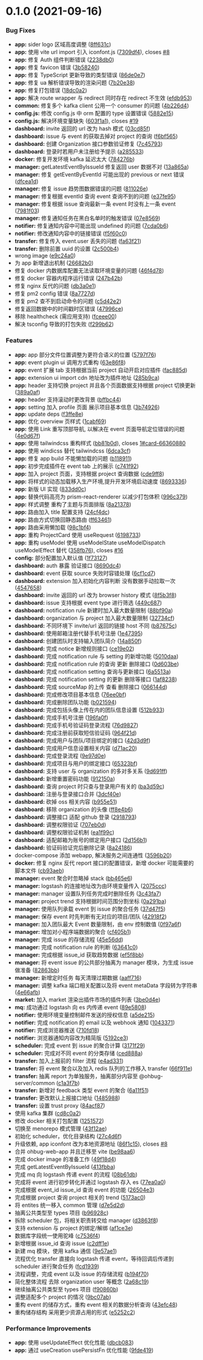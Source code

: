 # 0.1.0 (2021-09-16)

### Bug Fixes

- **app:** sider logo 区域高度调整 ([8ff631c](https://github.com/ohbug-org/ohbug-server/commit/8ff631c002288b8922c5a542e80b71bf5d378876))
- **app:** 使用 vite url import 引入 iconfont.js ([7309df4](https://github.com/ohbug-org/ohbug-server/commit/7309df4ca11f1351b5d788a1be787d0a7e4057be)), closes [#8](https://github.com/ohbug-org/ohbug-server/issues/8)
- **app:** 修复 Auth 组件判断错误 ([2238db0](https://github.com/ohbug-org/ohbug-server/commit/2238db09c25cb75fbcf98f5e13f39fa9e22a8a3b))
- **app:** 修复 favicon 错误 ([3b58240](https://github.com/ohbug-org/ohbug-server/commit/3b58240602a5cdb8c7d1ef0932b45b6a10aba191))
- **app:** 修复 TypeScript 更新导致的类型错误 ([86de0e7](https://github.com/ohbug-org/ohbug-server/commit/86de0e7dd4d668cf0e1f803eaf6bf303edbd5205))
- **app:** 修复 ua 解析错误导致的渲染问题 ([7b20e38](https://github.com/ohbug-org/ohbug-server/commit/7b20e382b9edbb95d2dfb6bf08e4f1eb9bb8e75d))
- **app:** 修复打包错误 ([18dc0a2](https://github.com/ohbug-org/ohbug-server/commit/18dc0a20d73966eb1e97531bc6f25950a6e17726))
- **app:** 解决 route wrapper 与 redirect 同时存在 redirect 不生效 ([efdb953](https://github.com/ohbug-org/ohbug-server/commit/efdb95335c7dc5f5681e4d5e8df9d3ea01183618))
- **common:** 修复多个 kafka client 公用一个 consumer 的问题 ([4b226d4](https://github.com/ohbug-org/ohbug-server/commit/4b226d45a3a9f1f39983ad35ec1427858557c600))
- **config.js:** 修改 config.js 中 orm 配置的 type 设置错误 ([5882e15](https://github.com/ohbug-org/ohbug-server/commit/5882e158e9bf36d200fd22df2a5489fdd3026486))
- **config.js:** 解决环境变量缺失 ([603f1a1](https://github.com/ohbug-org/ohbug-server/commit/603f1a1f55b2121e30e8f77f9ccb87a0d79fd256)), closes [#19](https://github.com/ohbug-org/ohbug-server/issues/19)
- **dashboard:** invite 返回的 url 改为 hash 模式 ([03cd85f](https://github.com/ohbug-org/ohbug-server/commit/03cd85f10b52230c9866ef094b2eb68757fae847))
- **dashboard:** issue 与 event 的获取去掉对 project 的查询 ([f6bf565](https://github.com/ohbug-org/ohbug-server/commit/f6bf5652503743b8213f14e1028b3aaa42e76fea))
- **dashboard:** 创建 Organization 接口参数验证修复 ([7c45793](https://github.com/ohbug-org/ohbug-server/commit/7c45793c6a1bb9542dfb35f79b81856dc7bb4df1))
- **dashboard:** 登录时若用户未注册给予提示 ([a285533](https://github.com/ohbug-org/ohbug-server/commit/a2855338fdc10b516942e272e41e572e9bf3dfd3))
- **docker:** 修复开发环境 kafka 延迟太大 ([784276b](https://github.com/ohbug-org/ohbug-server/commit/784276baec4702d9da5467b1358b9f03c0723da4))
- **manager:** getLatestEventByIssueId 修复返回 user 数据不对 ([13a865a](https://github.com/ohbug-org/ohbug-server/commit/13a865aa3305780211ea3ab81c4150cedfa4f5a6))
- **manager:** 修复 getEventByEventId 可能出现的 previous or next 错误 ([dfcea1d](https://github.com/ohbug-org/ohbug-server/commit/dfcea1d0e080a4b0c4eb2ed25d7b5139467d1d4f))
- **manager:** 修复 issue 趋势图数据错误的问题 ([811026e](https://github.com/ohbug-org/ohbug-server/commit/811026e296b4a7c5afc5854f89cdf2bcfbd812d0))
- **manager:** 修复根据 eventId 查询 event 查询不到的问题 ([e37fe95](https://github.com/ohbug-org/ohbug-server/commit/e37fe95f4bfdecfd63b72bc37766f255672a523a))
- **manager:** 修复根据 issue 查询最新一条 event 时没有上一条 event ([7981f03](https://github.com/ohbug-org/ohbug-server/commit/7981f0378df14964740b3220d31d23d97a986e03))
- **manager:** 修复通知任务在黑白名单时的触发错误 ([07e8569](https://github.com/ohbug-org/ohbug-server/commit/07e8569a44332d34dbe601be576e49aedc9805d8))
- **notifier:** 修复通知内容中可能出现 undefined 的问题 ([7cda0b6](https://github.com/ohbug-org/ohbug-server/commit/7cda0b60849de5fcfb6d3c57697eea53bbf17f3e))
- **notifier:** 修改通知内容中的链接错误 ([f5f60c0](https://github.com/ohbug-org/ohbug-server/commit/f5f60c026e67abc5d2398d6c788feff0ad889a7b))
- **transfer:** 修复传入 event.user 丢失的问题 ([fa63f21](https://github.com/ohbug-org/ohbug-server/commit/fa63f21f6f1262de972a01dbf0743d2808248ec5))
- **transfer:** 删除前置 uuid 的设置 ([2c500b4](https://github.com/ohbug-org/ohbug-server/commit/2c500b4dd678365409adf65e00dcdd4abd1cdfb7))
- wrong image ([e9c24a0](https://github.com/ohbug-org/ohbug-server/commit/e9c24a0b03c3bd68c839dd86c897e629fec4b464))
- 为 app 新增退出机制 ([26682b0](https://github.com/ohbug-org/ohbug-server/commit/26682b0f4616cb169d98e4bab3c488350cd3f0a5))
- 修复 docker 内数据库配置无法读取环境变量的问题 ([46f4d78](https://github.com/ohbug-org/ohbug-server/commit/46f4d783f9eafa99c3066deeb0939bb5b9d9fa6e))
- 修复 docker 容器内程序运行错误 ([247b42b](https://github.com/ohbug-org/ohbug-server/commit/247b42bcfae1b6b5af9fc19650d300951932d287))
- 修复 nginx 反代的问题 ([db3a0e1](https://github.com/ohbug-org/ohbug-server/commit/db3a0e188c6a8500bbc8ed06e70b2cbd25565011))
- 修复 pm2 config 错误 ([8a7727d](https://github.com/ohbug-org/ohbug-server/commit/8a7727d08e40ea703bb53edb0df722b67e215fad))
- 修复 pm2 查不到启动命令的问题 ([c5d42e2](https://github.com/ohbug-org/ohbug-server/commit/c5d42e20cb6c1154179a7520853b6818a84e293c))
- 修复返回数据中的时间戳时区错误 ([47996ce](https://github.com/ohbug-org/ohbug-server/commit/47996ce8df31479aee1e1257b83e4566b59d0739))
- 移除 healthcheck (需应用支持) ([fceee00](https://github.com/ohbug-org/ohbug-server/commit/fceee0004ecceeb5b0d92555cbd2023ca44fc8f6))
- 解决 tsconfig 导致的打包失败 ([f299b62](https://github.com/ohbug-org/ohbug-server/commit/f299b62797355d7b5bd298b3ee65b598932cb7b2))

### Features

- **app:** app 部分文件位置调整为更符合语义的位置 ([5797f76](https://github.com/ohbug-org/ohbug-server/commit/5797f76ddf01feb6321d21ecc7441b1fefa1aa0a))
- **app:** event plugin ui 调用方式重构 ([63e86f8](https://github.com/ohbug-org/ohbug-server/commit/63e86f8a4dd2adcc329b8824da88fc0c15408f76))
- **app:** event 扩展 tab 支持根据当前 project 自动开启对应插件 ([fac885d](https://github.com/ohbug-org/ohbug-server/commit/fac885da3c6f246cdd2fab6e322a1a67a2c43ed5))
- **app:** extension ui import cdn 地址改为插件地址 ([285b9ca](https://github.com/ohbug-org/ohbug-server/commit/285b9ca0d021f3fb8bf3a9a86a6ef46c358d01c6))
- **app:** header 支持切换 project 并且各个页面数据支持根据 project 切换更新 ([389a0af](https://github.com/ohbug-org/ohbug-server/commit/389a0af772f0712a1b54a6896b70afa1a9116ba9))
- **app:** header 支持滚动时更改背景 ([bffbc44](https://github.com/ohbug-org/ohbug-server/commit/bffbc44ce690bd2dd50ec63ccba564131f9ab5a5))
- **app:** setting 加入 profile 页面 展示项目基本信息 ([3b74926](https://github.com/ohbug-org/ohbug-server/commit/3b74926b97c008ecfdb926fd970240844a6941f9))
- **app:** update deps ([f3ffe8e](https://github.com/ohbug-org/ohbug-server/commit/f3ffe8e897fcbe15991631171ea896da7c8f4fd0))
- **app:** 优化 overview 页样式 ([1cabf69](https://github.com/ohbug-org/ohbug-server/commit/1cabf696d2af935d07435db327bfa847590f3148))
- **app:** 使用 Link 重写顶部导航, 以解决在 event 页面导航定位错误的问题 ([4e0d67f](https://github.com/ohbug-org/ohbug-server/commit/4e0d67f8d676e2a63e4960ec56cbcbbf6dbb4c70))
- **app:** 使用 tailwindcss 重构样式 ([bb81b0d](https://github.com/ohbug-org/ohbug-server/commit/bb81b0d2cf7d6e2923cd7fbbecd7f1e3b4489ae3)), closes [1#card-66360880](https://github.com/1/issues/card-66360880)
- **app:** 使用 windicss 替代 tailwindcss ([6dca3cf](https://github.com/ohbug-org/ohbug-server/commit/6dca3cf1cbfa63b12e89c529eb42a6626f0ca4e6))
- **app:** 修复 app build 不能懒加载的问题 ([b118911](https://github.com/ohbug-org/ohbug-server/commit/b118911eabe31f74f9cd9af4140688e96c59ab67))
- **app:** 初步完成插件在 event tab 上的展示 ([c741f92](https://github.com/ohbug-org/ohbug-server/commit/c741f92637b1dc52ab26ba79fe25ea59df406ff9))
- **app:** 加入 project 页面，支持根据 project 查询数据 ([cde9ff8](https://github.com/ohbug-org/ohbug-server/commit/cde9ff8aa6daefa9257b8c6d8ec94e1768ff2651))
- **app:** 将样式的动态加载移入生产环境,提升开发环境启动速度 ([8693336](https://github.com/ohbug-org/ohbug-server/commit/869333648aa7b091a7d0cb71e314a5859030c930))
- **app:** 新版 UI 实现 ([833dd0c](https://github.com/ohbug-org/ohbug-server/commit/833dd0ca5964d1f44e70ad9bfffc41b12fb61c41))
- **app:** 替换代码高亮为 prism-react-renderer 以减少打包体积 ([996c379](https://github.com/ohbug-org/ohbug-server/commit/996c3799c262e9655cefb679d80cf710004a1241))
- **app:** 样式调整 重构了主题与页面排版 ([8a21378](https://github.com/ohbug-org/ohbug-server/commit/8a2137851bf82b2417bdc013ac8c3e7a135dfb5f))
- **app:** 路由加入 title 配置支持 ([24cf4dc](https://github.com/ohbug-org/ohbug-server/commit/24cf4dc5cdee7f3d46854bd350a9c38420d08e15))
- **app:** 路由方式切换回静态路由 ([ff63461](https://github.com/ohbug-org/ohbug-server/commit/ff63461e4d746c6e37724fffb2bc4ebcfd3fe0eb))
- **app:** 路由采用懒加载 ([98c1bf4](https://github.com/ohbug-org/ohbug-server/commit/98c1bf4fb44aa7573a3cbf8885e6109b6ae8d1f5))
- **app:** 重构 ProjectCard 使用 useRequest ([6198733](https://github.com/ohbug-org/ohbug-server/commit/61987333428abe2cd1a1218f2d02ce2f637aa27d))
- **app:** 重构 useModel 使用 useModelState useModelDispatch useModelEffect 替代 ([358fb76](https://github.com/ohbug-org/ohbug-server/commit/358fb76da462cf56b0ca8371d460bbfc789eadfe)), closes [#16](https://github.com/ohbug-org/ohbug-server/issues/16)
- **config:** 部分配置加入默认值 ([1f73127](https://github.com/ohbug-org/ohbug-server/commit/1f73127cace408bff388cfeff21052f83f567c51))
- **dashboard:** auth 暴露 验证接口 ([8690dc4](https://github.com/ohbug-org/ohbug-server/commit/8690dc45244197682bf7859415c1bff71ef5d525))
- **dashboard:** event 获取 source 失败时容错处理 ([6cf1cd7](https://github.com/ohbug-org/ohbug-server/commit/6cf1cd752a21237aca6599450310e606501c4230))
- **dashboard:** extension 加入初始化内容判断 没有数据手动拉取一次 ([4547658](https://github.com/ohbug-org/ohbug-server/commit/4547658efd26d6ce292d47fc99d44d4c46fc434b))
- **dashboard:** invite 返回的 url 改为 browser history 模式 ([8f5b3f8](https://github.com/ohbug-org/ohbug-server/commit/8f5b3f82ed8f60c75a9bdb72631d0083dc18a704))
- **dashboard:** issue 支持根据 event type 进行筛选 ([449c687](https://github.com/ohbug-org/ohbug-server/commit/449c687cab2a13cc6b299f019d15a3d8a8d55f35))
- **dashboard:** notification rule 新建时加入最大数量限制 ([88bf90a](https://github.com/ohbug-org/ohbug-server/commit/88bf90ad1b2b6a6cf868757949bf84ea35d61252))
- **dashboard:** organization 与 project 加入最大数量限制 ([32734cf](https://github.com/ohbug-org/ohbug-server/commit/32734cf362397858b4d206a7d198625d39bb8d89))
- **dashboard:** 不同环境下 invite/url 返回的链接 host 不同 ([b87675c](https://github.com/ohbug-org/ohbug-server/commit/b87675cb866c44293b4774fe13c8831d7db23cdc))
- **dashboard:** 使用邮箱注册代替手机号注册 ([1e47395](https://github.com/ohbug-org/ohbug-server/commit/1e4739517b402c094c7098a642a21e1a8b865413))
- **dashboard:** 创建团队时支持输入团队简介 ([14a850f](https://github.com/ohbug-org/ohbug-server/commit/14a850f45657eaaa402f6d21bbe39f2c29908f3d))
- **dashboard:** 完成 notice 新增规则接口 ([ce19e02](https://github.com/ohbug-org/ohbug-server/commit/ce19e02dcd1a3ed71ad8ec104599c3b1b22c0bbc))
- **dashboard:** 完成 notification rule 与 setting 的新增功能 ([5010daa](https://github.com/ohbug-org/ohbug-server/commit/5010daaea9721ba78f2ebda96ca3d988201ad2c8))
- **dashboard:** 完成 notification rule 的查询 更新 删除接口 ([0d603be](https://github.com/ohbug-org/ohbug-server/commit/0d603be86bea013fce1e356d44d89abe3943f2cd))
- **dashboard:** 完成 notification setting 查询与更新接口 ([6a5513a](https://github.com/ohbug-org/ohbug-server/commit/6a5513abb1874e149b29bf9831def2bf673acaf7))
- **dashboard:** 完成 notification setting 的更新 删除等接口 ([1af8238](https://github.com/ohbug-org/ohbug-server/commit/1af82384c8adf304a6fb94adca1181a9307ade1c))
- **dashboard:** 完成 sourceMap 的上传 查看 删除接口 ([066144d](https://github.com/ohbug-org/ohbug-server/commit/066144d67cf78dd124617cb0ea5387d6622590f6))
- **dashboard:** 完成修改项目基本信息 ([76ee0bf](https://github.com/ohbug-org/ohbug-server/commit/76ee0bfeab1427f1f2f81d64273d8b1b820f81fe))
- **dashboard:** 完成删除团队功能 ([b021594](https://github.com/ohbug-org/ohbug-server/commit/b02159461b0f3c0412a1a20e2fd7378d8fd653c9))
- **dashboard:** 完成包括头像上传在内的团队信息设置 ([512b933](https://github.com/ohbug-org/ohbug-server/commit/512b933a0bf49a1307a24b29be9e1da3b04b778b))
- **dashboard:** 完成手机号注册 ([196fa0f](https://github.com/ohbug-org/ohbug-server/commit/196fa0f4ed2453f9acc0b7e909dd270949037682))
- **dashboard:** 完成手机号验证码登录流程 ([76d9827](https://github.com/ohbug-org/ohbug-server/commit/76d98276af1a6ef5743ed154d81eca268c53d6bd))
- **dashboard:** 完成注册前获取短信验证码 ([964f21d](https://github.com/ohbug-org/ohbug-server/commit/964f21d4355e8cfbd52e5918e3ff12a90ff1b4ad))
- **dashboard:** 完成用户与团队/项目绑定的接口 ([42d3d9f](https://github.com/ohbug-org/ohbug-server/commit/42d3d9fe142af34375822fae7dd24c3025cb3a57))
- **dashboard:** 完成用户信息设置相关内容 ([d71ac20](https://github.com/ohbug-org/ohbug-server/commit/d71ac203f9646766bc053ec9e7715199ae4ce09c))
- **dashboard:** 完成登录流程 ([9e97d0e](https://github.com/ohbug-org/ohbug-server/commit/9e97d0ebb9bcf5ce3d5ce24cd60d514686f57ba2))
- **dashboard:** 完成项目与用户的绑定接口 ([65323bf](https://github.com/ohbug-org/ohbug-server/commit/65323bfc667c835614870be436ac927fddfad50c))
- **dashboard:** 支持 user 与 organization 的多对多关系 ([9d691ff](https://github.com/ohbug-org/ohbug-server/commit/9d691ff695b59c499059677ef9d236e702157fd4))
- **dashboard:** 新增重置密码功能 ([912150a](https://github.com/ohbug-org/ohbug-server/commit/912150a75ec77c46db8e66342a54559c566b8703))
- **dashboard:** 查询 project 时只查与登录用户有关的 ([ba3d59c](https://github.com/ohbug-org/ohbug-server/commit/ba3d59cf340b9ce00d271a688370304f5cfe0078))
- **dashboard:** 注册与登录接口合并 ([3dcf40e](https://github.com/ohbug-org/ohbug-server/commit/3dcf40e2ac707e90e7224f4d28b43af3fc523e7d))
- **dashboard:** 砍掉 oss 相关内容 ([b955e51](https://github.com/ohbug-org/ohbug-server/commit/b955e5176f223599a6068b939cf59f467501555c))
- **dashboard:** 移除 organization 的头像 ([ff8e4b6](https://github.com/ohbug-org/ohbug-server/commit/ff8e4b64b5ee91dbde968d0395b8c97f2d403932))
- **dashboard:** 调整接口 适配 github 登录 ([2918793](https://github.com/ohbug-org/ohbug-server/commit/29187939c1d685ee272430698457408e67e38b43))
- **dashboard:** 调整权限验证 ([707eb0d](https://github.com/ohbug-org/ohbug-server/commit/707eb0dc7d529925739e00f7a8e7a243e6aa951b))
- **dashboard:** 调整权限验证机制 ([ea1f99c](https://github.com/ohbug-org/ohbug-server/commit/ea1f99caa6e7ad7e2ab1aac3b1fcafaa3f6ee347))
- **dashboard:** 适配邮箱为账号的绑定用户接口 ([2d156b1](https://github.com/ohbug-org/ohbug-server/commit/2d156b1e80a82ee9610bb8536c1f55dc2e957838))
- **dashboard:** 验证码验证完后删除记录 ([8a24186](https://github.com/ohbug-org/ohbug-server/commit/8a2418664b880b48858e28efc26a133a39fdc152))
- docker-compose 添加 webapp, 解决服务之间连通性 ([3596b20](https://github.com/ohbug-org/ohbug-server/commit/3596b207ea0abb4a5a124f09eaa6f3f27d339a06))
- **docker:** 修复 nginx 反代 report 接口的配置错误，新增 docker 可能需要的脚本文件 ([cb93aeb](https://github.com/ohbug-org/ohbug-server/commit/cb93aeb9fa3e00daaf2c6ddb9312927828ebb314))
- **manager:** event 聚合时忽略掉 stack ([bb465e6](https://github.com/ohbug-org/ohbug-server/commit/bb465e6f2f915803510e9526f6f0ffa9d24f3d4b))
- **manager:** logstash 的连接地址改为由环境变量传入 ([2075ccc](https://github.com/ohbug-org/ohbug-server/commit/2075ccc27096aab8dfb5bc5b11e4c8207d7c856a))
- **manager:** manager 设置队列任务完成时删除任务 ([3c43fa7](https://github.com/ohbug-org/ohbug-server/commit/3c43fa7c5bb35e83eaf5c0c991f14031407e8cb5))
- **manager:** project trend 支持根据时间范围分割坐标 ([0a291ba](https://github.com/ohbug-org/ohbug-server/commit/0a291ba99068227871ee297639966fbdab3efe2a))
- **manager:** 使用队列承载 event 到 issue 的聚合任务 ([37d47f5](https://github.com/ohbug-org/ohbug-server/commit/37d47f573ba347be7c164696cb6bc24f3bd15465))
- **manager:** 保存 event 时先判断有无对应的项目/团队 ([42918f2](https://github.com/ohbug-org/ohbug-server/commit/42918f212a53e1baf32791dd4c28475d0c5d7155))
- **manager:** 加入团队最大 Event 数量限制，由 env 控制数值 ([0f97a6f](https://github.com/ohbug-org/ohbug-server/commit/0f97a6fd63dc8f433076b32ce30c56b4dc4825c8))
- **manager:** 增加对小程序端数据的聚合 ([cf405b1](https://github.com/ohbug-org/ohbug-server/commit/cf405b17cc8238296b23e56d77d5516dc0026883))
- **manager:** 完成 issue 的存储流程 ([45e56dd](https://github.com/ohbug-org/ohbug-server/commit/45e56dddfc9afd0eb07110738351206a9b0870f8))
- **manager:** 完成 notification rule 的判断 ([63641c0](https://github.com/ohbug-org/ohbug-server/commit/63641c09f4ce7f276ada2682e94d86201d8777b6))
- **manager:** 完成根据 issue_id 获取趋势数据 ([ef5f8bb](https://github.com/ohbug-org/ohbug-server/commit/ef5f8bb991f71ff22615aac60643e4dfdfbb0a29))
- **manager:** 将 event issue 的公共部分抽离为 manager 模块，为生成 issue 做准备 ([82863bb](https://github.com/ohbug-org/ohbug-server/commit/82863bbedf0fe5e4a315a0ef94d1b897c290f8aa))
- **manager:** 新增定时任务 每天清理过期数据 ([aaff716](https://github.com/ohbug-org/ohbug-server/commit/aaff716cdeb6b4e6da2362c00ecb1a06d79f2ba0))
- **manager:** 调整 kafka 端口相关配置以及将 event metaData 字段转为字符串 ([4e66afb](https://github.com/ohbug-org/ohbug-server/commit/4e66afb299cdebbd496755afcd74abd292b54cb3))
- **market:** 加入 market 渲染出插件市场的插件列表 ([3be0d4e](https://github.com/ohbug-org/ohbug-server/commit/3be0d4ef9ed624b6d76bb6f63ffba808b6028c9a))
- **mq:** 成功通过 logstash 向 es 内传递 event ([89e5808](https://github.com/ohbug-org/ohbug-server/commit/89e5808a83bb70c7af88881d764e49ec938ee542))
- **notifier:** 使用环境变量控制邮件发送的授权信息 ([a5de215](https://github.com/ohbug-org/ohbug-server/commit/a5de215e0c94c4699fb5cfe42d932ac30564b6ab))
- **notifier:** 完成 notification 的 email 以及 webhook 通知 ([1043371](https://github.com/ohbug-org/ohbug-server/commit/1043371c70146b2eb76f4dfb126d34f0a85d6244))
- **notifier:** 完成浏览器推送 ([710fd18](https://github.com/ohbug-org/ohbug-server/commit/710fd188c07ee1abbdbd0b60c6b24d6db7de35aa))
- **notifier:** 浏览器通知内容改为精简版 ([5192ce3](https://github.com/ohbug-org/ohbug-server/commit/5192ce3c990c81c5925e6f09a50eed781ec635cc))
- **scheduler:** 完成 event 到 issue 的聚合计算 ([3171f29](https://github.com/ohbug-org/ohbug-server/commit/3171f29a0d57108254813a3620ebc147a91c10be))
- **scheduler:** 完成对不同 event 的分类存储 ([ced888a](https://github.com/ohbug-org/ohbug-server/commit/ced888ac59931d9398f8eb53ddec93b3b483d259))
- **transfer:** 加入上报前的 filter 流程 ([e4ad331](https://github.com/ohbug-org/ohbug-server/commit/e4ad3317d27f43d5b53aaaee05faee2636d2f705))
- **transfer:** 将 event 聚合以及加入 redis 队列的工作移入 transfer ([66f911e](https://github.com/ohbug-org/ohbug-server/commit/66f911eaed4cda67da9d96a0267a3748297420a8))
- **transfer:** 抽离 report 为单独服务，抽离部分内容至 @ohbug-server/common ([c1a3f7b](https://github.com/ohbug-org/ohbug-server/commit/c1a3f7bcbcb53ec7a41d1ea20066beb24bfc6b14))
- **transfer:** 新增对 feedback 类型 event 的聚合 ([6a11f51](https://github.com/ohbug-org/ohbug-server/commit/6a11f51b1d8207208120191acd1dd149fcd18b67))
- **transfer:** 更改默认上报接口地址 ([1485988](https://github.com/ohbug-org/ohbug-server/commit/14859886bb753af5d8b39ee5ca5fe3b209a63712))
- **transfer:** 设置 trust proxy ([84acf87](https://github.com/ohbug-org/ohbug-server/commit/84acf871a1e81d5fbb04721fb509d7a9c603c603))
- 使用 kafka 集群 ([cd8c0a2](https://github.com/ohbug-org/ohbug-server/commit/cd8c0a2c4a2b067c07fcf168458a66b716c22332))
- 修改 docker 相关打包配置 ([1251572](https://github.com/ohbug-org/ohbug-server/commit/1251572823c833395e39d7451164ae4f65c9ee05))
- 切换至 menorepo 模式管理 ([43f12ae](https://github.com/ohbug-org/ohbug-server/commit/43f12aed5dcaa8340e914dc7458a476f0cd7b155))
- 初始化 scheduler，优化目录结构 ([27c4d6f](https://github.com/ohbug-org/ohbug-server/commit/27c4d6fad239c3bc4a1c03d7e81af45fbc90118c))
- 升级依赖, app iconfont 改为本地资源地址 ([86f1c15](https://github.com/ohbug-org/ohbug-server/commit/86f1c15e841695084520ee83538ff7cd8bd970f5)), closes [#8](https://github.com/ohbug-org/ohbug-server/issues/8)
- 合并 ohbug-web-app 并且迁移至 vite ([be98aa6](https://github.com/ohbug-org/ohbug-server/commit/be98aa6b326c4ca0586f2a08f50ad0a25b46aca4))
- 完成 docker image 的准备工作 ([49f18d4](https://github.com/ohbug-org/ohbug-server/commit/49f18d4ddf5fcfb99458d6b3d8ed4cc976b008ab))
- 完成 getLatestEventByIssueId ([413fbba](https://github.com/ohbug-org/ohbug-server/commit/413fbba8d3087d9e2acff9cac3a7c5de7ba895f4))
- 完成 mq 向 logstash 传递 event 的流程 ([08b61db](https://github.com/ohbug-org/ohbug-server/commit/08b61db8173c51f1fab20d038ba8e077a47917fa))
- 完成将 event 进行初步转化并通过 logstash 存入 es ([77ea0a0](https://github.com/ohbug-org/ohbug-server/commit/77ea0a07586e85c921aafdd58b995cb693f0c5c8))
- 完成根据 event_id issue_id 查询 event 的功能 ([26504e3](https://github.com/ohbug-org/ohbug-server/commit/26504e3d8145a4c42fbaefd30f6b69a2d8363447))
- 完成根据 project 查询 project 相关的 trend ([5173ac0](https://github.com/ohbug-org/ohbug-server/commit/5173ac0f4bfd36caaf512b67c0eae126c0a66875))
- 将 entites 统一移入 common 管理 ([d7e5d2d](https://github.com/ohbug-org/ohbug-server/commit/d7e5d2dfe07dafd95a56363c6bf3480ce259e847))
- 抽离公共类型至 types 项目 ([b96928c](https://github.com/ohbug-org/ohbug-server/commit/b96928cfc036e8b62d707bfb7c6f059b355a1075))
- 拆除 scheduler 包，将相关职责转交给 manager ([d3863f8](https://github.com/ohbug-org/ohbug-server/commit/d3863f8953566a84a88e4e3544378054b964b1bb))
- 支持 extension 与 project 的绑定/解绑 ([af1ce3e](https://github.com/ohbug-org/ohbug-server/commit/af1ce3ebeb36f1544fb3ee2e5bc250010aa0671d))
- 数据库字段统一使用驼峰 ([c7536f4](https://github.com/ohbug-org/ohbug-server/commit/c7536f4db7045ffc20e431837ae5fe4f1d52e1cf))
- 新增根据 issue_id 查询 issue ([c2dff1e](https://github.com/ohbug-org/ohbug-server/commit/c2dff1eafe978418f583a20de7ecfb1a479c324f))
- 新建 mq 模块，使用 kafka 通信 ([9e57ae1](https://github.com/ohbug-org/ohbug-server/commit/9e57ae16fa7d198b77ebfb628cb09cc45288d497))
- 流程优化 transfer 直接向 logstash 传递 event，等待回调后传递到 scheduler 进行聚合任务 ([fcd1939](https://github.com/ohbug-org/ohbug-server/commit/fcd1939f28e19e205fa032b348e522a90c57fe21))
- 流程调整，完成 event 以及 issue 的存储流程 ([b194f70](https://github.com/ohbug-org/ohbug-server/commit/b194f703224c211d0c5cfcafcb3467acd26e819c))
- 简化整体流程 去除 organization user 等概念 ([2a68c19](https://github.com/ohbug-org/ohbug-server/commit/2a68c1942f09e68b5154a6195137942cb9673989))
- 继续抽离公共类型至 types 项目 ([f90860b](https://github.com/ohbug-org/ohbug-server/commit/f90860b540eeab588aed6d8c8f1e641e369facbd))
- 调整适配多个 project 的情况 ([9bc07ab](https://github.com/ohbug-org/ohbug-server/commit/9bc07ab0020d3e8d204dca7bb4278f9350a366cf))
- 重构 event 的储存方式，重构 event 相关的数据分析查询 ([43efc48](https://github.com/ohbug-org/ohbug-server/commit/43efc48ab021dfed5b8f79e418131920a440615a))
- 重构储存结构 采用更少资源占用的形式 ([e5252c2](https://github.com/ohbug-org/ohbug-server/commit/e5252c2616c823c54cb56089aa3cb2a366cd5bce))

### Performance Improvements

- **app:** 使用 useUpdateEffect 优化性能 ([dbcb083](https://github.com/ohbug-org/ohbug-server/commit/dbcb083e4821cf9e26db5ff901b81cbdaab44369))
- **app:** 通过 useCreation usePersistFn 优化性能 ([9fde419](https://github.com/ohbug-org/ohbug-server/commit/9fde41918a755295f55888512cc7480e0292ed18))
